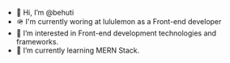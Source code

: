 - 👋  Hi, I’m @behuti
- 🪖  I'm currently woring at lululemon as a Front-end developer
- 👀  I’m interested in Front-end development technologies and frameworks.
- 🌱  I’m currently learning MERN Stack.

<!---
behuti/behuti is a ✨ special ✨ repository because its `README.md` (this file) appears on your GitHub profile.
You can click the Preview link to take a look at your changes.
--->
